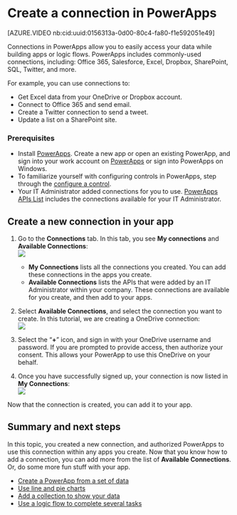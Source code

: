 <properties
    pageTitle="Create or Add a connection to PowerApps | Microsoft PowerApps"
    description="Use an API in your PowerApp to connect to OneDrive, DropBox, Twitter, SQL, Office 365, Salesforce, SharePoint, and more"
    services=""
    suite="powerapps"
    documentationCenter="na"
    authors="MandiOhlinger"
    manager="dwrede"
    editor=""
    tags=""/>

<tags
   ms.service="powerapps"
   ms.devlang="na"
   ms.topic="article"
   ms.tgt_pltfrm="na"
   ms.workload="na"
   ms.date="11/23/2015"
   ms.author="mandia"/>

# Create a connection in PowerApps

[AZURE.VIDEO nb:cid:uuid:0156313a-0d00-80c4-fa80-f1e592051e49]

Connections in PowerApps allow you to easily access your data while building apps or logic flows. PowerApps includes commonly-used connections, including: Office 365, Salesforce, Excel, Dropbox, SharePoint, SQL, Twitter, and more. 

For example, you can use connections to:

- Get Excel data from your OneDrive or Dropbox account.
- Connect to Office 365 and send email. 
- Create a Twitter connection to send a tweet. 
- Update a list on a SharePoint site.


### Prerequisites
- Install [PowerApps](http://aka.ms/powerappsinstall). Create a new app or open an existing PowerApp, and sign into your work account on [PowerApps](https://web.powerapps.com) or  sign into PowerApps on Windows. 
- To familiarize yourself with configuring controls in PowerApps, step through the [configure a control](get-started-test-drive.md#configure-a-control).
- Your IT Administrator added connections for you to use. [PowerApps APIs List](https://azure.microsoft.com/documentation/articles/powerapps-register-from-available-apis) includes the connections available for your IT Administrator. 


## Create a new connection in your app

1.	Go to the **Connections** tab. In this tab, you see **My connections** and **Available Connections**:  
![][1]  

	- **My Connections** lists all the connections you created. You can add these connections in the apps you create.  
	- **Available Connections** lists the APIs that were added by an IT Administrator within your company. These connections are available for you create, and then add to your apps.  

2.	Select **Available Connections**, and select the connection you want to create. In this tutorial, we are creating a OneDrive connection:  
![][2]  

3.	Select the “**+**” icon, and sign in with your OneDrive username and password.  If you are prompted to provide access, then authorize your consent. This allows  your PowerApp to use this OneDrive on your behalf.
4.	Once you have successfully signed up, your connection is now listed in **My Connections**:  
![][3]

Now that the connection is created, you can add it to your app.  

## Summary and next steps
In this topic, you created a new connection, and authorized PowerApps to use this connection within any apps you create. Now that you know how to add a connection, you can add more from the list of **Available Connections**. Or, do some more fun stuff with your app. 

- [Create a PowerApp from a set of data](get-started-create-from-data.md) 
- [Use line and pie charts](use-line-pie-bar-chart.md)
- [Add a collection to show your data](create-update-collection.md)
- [Use a logic flow to complete several tasks](using-logic-flows.md)


[1]: ./media/add-new-api-connection-using-oauth/connectionstab.png
[2]: ./media/add-new-api-connection-using-oauth/availableconnections.png
[3]: ./media/add-new-api-connection-using-oauth/myconnections.png
